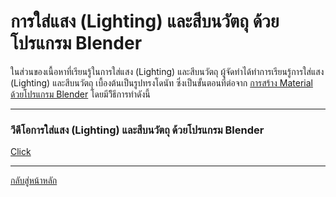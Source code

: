 # การใส่แสง (Lighting) และสีบนวัตถุ ด้วยโปรแกรม Blender
ในส่วนของเนื้อหาที่เรียนรู้ในการใส่แสง (Lighting) และสีบนวัตถุ ผู้จัดทำได้ทำการเรียนรู้การใส่แสง (Lighting) และสีบนวัตถุ เบื้องต้นเป็นรูปทรงโดนัท ซึ่งเป็นขั้นตอนที่ต่อจาก [การสร้าง Material ด้วยโปรแกรม Blender](/Material.md) โดยมีวิีธีการทำดังนี้




----------------------------------
### วีดีโอการใส่แสง (Lighting) และสีบนวัตถุ ด้วยโปรแกรม Blender
[Click](https://www.youtube.com/watch?v=u9LT3p6qsS4&t=70s)

----------------------------------
[กลับสู่หน้าหลัก](/README.md)


